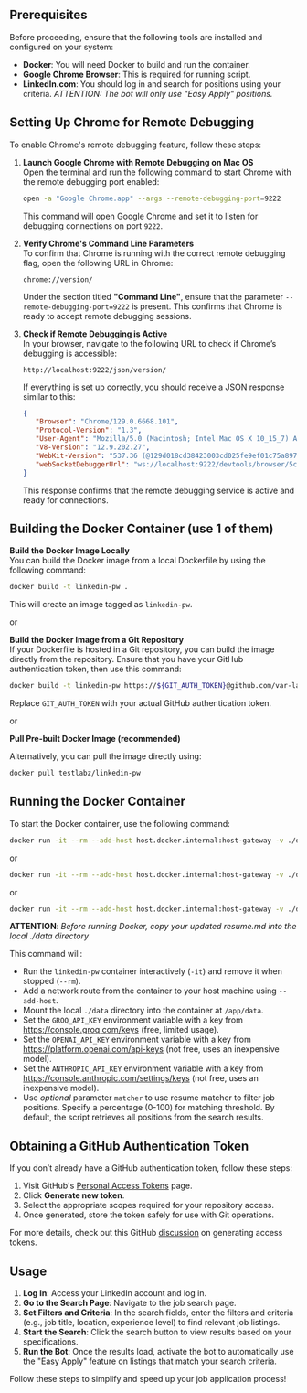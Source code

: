 ## Prerequisites

Before proceeding, ensure that the following tools are installed and configured on your system:
- **Docker**: You will need Docker to build and run the container.
- **Google Chrome Browser**: This is required for running script.
- **LinkedIn.com**: You should log in and search for positions using your criteria. *ATTENTION: The bot will only use "Easy Apply" positions.*

## Setting Up Chrome for Remote Debugging

To enable Chrome's remote debugging feature, follow these steps:

1. **Launch Google Chrome with Remote Debugging on Mac OS**  
   Open the terminal and run the following command to start Chrome with the remote debugging port enabled:
   ```bash
   open -a "Google Chrome.app" --args --remote-debugging-port=9222
   ```
   This command will open Google Chrome and set it to listen for debugging connections on port `9222`.

2. **Verify Chrome's Command Line Parameters**  
   To confirm that Chrome is running with the correct remote debugging flag, open the following URL in Chrome:
   ```
   chrome://version/
   ```
   Under the section titled **"Command Line"**, ensure that the parameter `--remote-debugging-port=9222` is present. This confirms that Chrome is ready to accept remote debugging sessions.

3. **Check if Remote Debugging is Active**  
   In your browser, navigate to the following URL to check if Chrome’s debugging is accessible:
   ```
   http://localhost:9222/json/version/
   ```
   If everything is set up correctly, you should receive a JSON response similar to this:
   ```json
   {
      "Browser": "Chrome/129.0.6668.101",
      "Protocol-Version": "1.3",
      "User-Agent": "Mozilla/5.0 (Macintosh; Intel Mac OS X 10_15_7) AppleWebKit/537.36 (KHTML, like Gecko) Chrome/129.0.0.0 Safari/537.36",
      "V8-Version": "12.9.202.27",
      "WebKit-Version": "537.36 (@129d018cd38423003cd025fe9ef01c75a897203b)",
      "webSocketDebuggerUrl": "ws://localhost:9222/devtools/browser/5c17626d-5a62-4060-8f17-dc20ff9609de"
   }
   ```
   This response confirms that the remote debugging service is active and ready for connections.

## Building the Docker Container (use 1 of them)

**Build the Docker Image Locally**  
   You can build the Docker image from a local Dockerfile by using the following command:
   ```bash
   docker build -t linkedin-pw .
   ```
   This will create an image tagged as `linkedin-pw`.

or

**Build the Docker Image from a Git Repository**  
   If your Dockerfile is hosted in a Git repository, you can build the image directly from the repository. Ensure that you have your GitHub authentication token, then use this command:
   ```bash
   docker build -t linkedin-pw https://${GIT_AUTH_TOKEN}@github.com/var-lab/dumsum.git
   ```
   Replace `GIT_AUTH_TOKEN` with your actual GitHub authentication token.

or

**Pull Pre-built Docker Image (recommended)**
 
   Alternatively, you can pull the image directly using:
   ```bash
   docker pull testlabz/linkedin-pw
   ```

## Running the Docker Container


   To start the Docker container, use the following command:
   ```bash
   docker run -it --rm --add-host host.docker.internal:host-gateway -v ./data:/app/data -e GROQ_API_KEY=${GROQ_API_KEY} linkedin-pw [--matcher NUMBER]
   ```
   or
   ```bash
   docker run -it --rm --add-host host.docker.internal:host-gateway -v ./data:/app/data -e OPENAI_API_KEY=${OPENAI_API_KEY} linkedin-pw  [--matcher NUMBER]
   ```   
   or
   ```bash
   docker run -it --rm --add-host host.docker.internal:host-gateway -v ./data:/app/data -e ANTHROPIC_API_KEY=${ANTHROPIC_API_KEY} linkedin-pw  [--matcher NUMBER]
   ```   

   **ATTENTION**: *Before running Docker, copy your updated resume.md into the local ./data directory*
   
   This command will:
   - Run the `linkedin-pw` container interactively (`-it`) and remove it when stopped (`--rm`).
   - Add a network route from the container to your host machine using `--add-host`.
   - Mount the local `./data` directory into the container at `/app/data`.
   - Set the `GROQ_API_KEY` environment variable with a key from https://console.groq.com/keys (free, limited usage).
   - Set the `OPENAI_API_KEY` environment variable with a key from https://platform.openai.com/api-keys (not free, uses an inexpensive model).
   - Set the `ANTHROPIC_API_KEY` environment variable with a key from https://console.anthropic.com/settings/keys (not free, uses an inexpensive model).
   - Use *optional* parameter `matcher` to use resume matcher to filter job positions. Specify a percentage (0-100) for matching threshold. By default, the script retrieves all positions from the search results.

   
## Obtaining a GitHub Authentication Token

If you don’t already have a GitHub authentication token, follow these steps:

1. Visit GitHub's [Personal Access Tokens](https://github.com/settings/tokens) page.
2. Click **Generate new token**.
3. Select the appropriate scopes required for your repository access.
4. Once generated, store the token safely for use with Git operations.

For more details, check out this GitHub [discussion](https://github.com/orgs/community/discussions/74701) on generating access tokens.

## Usage 

1. **Log In**: Access your LinkedIn account and log in.
2. **Go to the Search Page**: Navigate to the job search page.
3. **Set Filters and Criteria**: In the search fields, enter the filters and criteria (e.g., job title, location, experience level) to find relevant job listings.
4. **Start the Search**: Click the search button to view results based on your specifications.
5. **Run the Bot**: Once the results load, activate the bot to automatically use the "Easy Apply" feature on listings that match your search criteria.

Follow these steps to simplify and speed up your job application process!